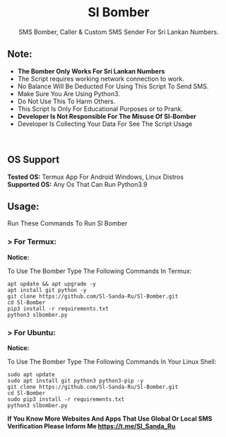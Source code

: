 <h1 align="center">Sl Bomber</h1>
<p align="center">SMS Bomber, Caller & Custom SMS Sender For Sri Lankan Numbers.</p>

## Note:
- **The Bomber Only Works For Sri Lankan Numbers**
- The Script requires working network connection to work.
- No Balance Will Be Deducted For Using This Script To Send SMS.
- Make Sure You Are Using Python3.
- Do Not Use This To Harm Others.
- This Script Is Only For Educational Purposes or to Prank.
- **Developer Is Not Responsible For The Misuse Of Sl-Bomber**
- Developer Is Collecting Your Data For See The Script Usage
<br>

## OS Support
**Tested OS:**
Termux App For Android
Windows,
Linux Distros
<br>
**Supported OS:**
Any Os That Can Run Python3.9

## Usage:

Run These Commands To Run Sl Bomber

### > For Termux:

**Notice:** 

To Use The Bomber Type The Following Commands In Termux:
```
apt update && apt upgrade -y
apt install git python -y
git clone https://github.com/Sl-Sanda-Ru/Sl-Bomber.git
cd Sl-Bomber
pip3 install -r requirements.txt
python3 slbomber.py
```
### > For Ubuntu:

**Notice:** 

To Use The Bomber Type The Following Commands In Your Linux Shell:
```
sudo apt update
sudo apt install git python3 python3-pip -y
git clone https://github.com/Sl-Sanda-Ru/Sl-Bomber.git
cd Sl-Bomber
sudo pip3 install -r requirements.txt
python3 slbomber.py
```
**If You Know More Websites And Apps That Use Global Or Local SMS Verification Please Inform Me https://t.me/Sl_Sanda_Ru**
